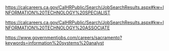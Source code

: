 https://calcareers.ca.gov/CalHRPublic/Search/JobSearchResults.aspx#kw=INFORMATION%20TECHNOLOGY%20SPECIALIST  

https://calcareers.ca.gov/CalHRPublic/Search/JobSearchResults.aspx#kw=INFORMATION%20TECHNOLOGY%20ASSOCIATE  

https://www.governmentjobs.com/careers/sacramento?keywords=information%20systems%20analyst  

